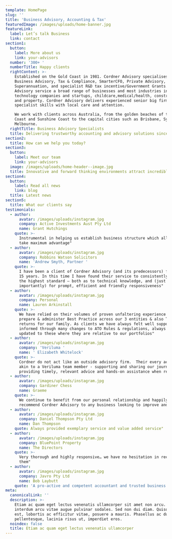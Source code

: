 ```yaml
---
template: HomePage
slug: ''
title: 'Business Advisory, Accounting & Tax'
featuredImage: /images/uploads/home-banner.jpg
featureLink:
  label: Let’s talk Business
  link: contact
section1:
  button:
    label: More about us
    link: your-advisors
  number: '300+ '
  numberTitle: Happy clients
  rightContent: >-
    Established on the Gold Coast in 1981. Cordner Advisory specialises in
    Business Advisory, Tax & Compliance, SmarterCFO, Private Advisory,
    Superannuation, and specialist R&D tax incentive/Government Grants. Cordner
    Advisory service a broad range of businesses and most industries including
    technology companies and startups, childcare,medical/health, construction
    and property. Cordner Advisory delivers experienced senior big firm
    specialist skills with local care and attention.

    We work with clients across Australia, from the golden beaches of the Gold
    Coast and Sunshine Coast to the capital cities such as Brisbane, Sydney and
    Melbourne.
  rightTitle: Business Advisory Specialists
  title: Delivering trustworthy accounting and advisory solutions since 1981
section2:
  title: How can we help you today?
section3:
  button:
    label: Meet our team
    link: your-advisors
  image: /images/uploads/home-header--image.jpg
  title: Innovative and forward thinking environments attract incredible people
section4:
  button:
    label: Read all news
    link: blog
  title: Latest news
section5:
  title: What our clients say
testimonials:
  - author:
      avatar: /images/uploads/instagram.jpg
      company: Active Investments Aust Pty Ltd
      name: Grant Hutchings
    quote: >-
      Instrumental in helping us establish business structure which allow us to
      take maximum advantage"
  - author:
      avatar: /images/uploads/instagram.jpg
      company: Robbins Watson Solicitors
      name: 'Andrew Smyth, Partner '
    quote: >-
      I have been a client of Cordner Advisory (and its predecessors) for over
      15 years. In this time I have found their service to consistently be of
      the highest standard – both as to technical knowledge, and (just as
      importantly) for prompt, efficient and friendly responsiveness"  
  - author:
      avatar: /images/uploads/instagram.jpg
      company: Personal
      name: Lauren Arkinstall
    quote: >-
      We have relied on their volumes of proven unfaltering experience to
      prepare & administer Best Practice across our 3 entities & also Tax
      returns for our family. As clients we have always felt well supported &
      informed through many changes to ATO Rules & regulations, always being
      updated to these where they are relative to our portfolios"
  - author:
      avatar: /images/uploads/instagram.jpg
      company: 'Veriluma '
      name: ' Elizabeth Whitelock'
    quote: >-
      Cordner do not act like an outside advisory firm.  Their every action is
      akin to a Veriluma team member - supporting and sharing our journey and
      providing timely, relevant advice and hands-on assistance when required" 
  - author:
      avatar: /images/uploads/instagram.jpg
      company: Gardiner Chess
      name: Graeme
    quote: >-
      We continue to benefit from our personal relationship and happily
      recommend Cordner Advisory to any business looking to improve and grow"  
  - author:
      avatar: /images/uploads/instagram.jpg
      company: Daniel Thompson Pty Ltd
      name: Dan Thompson
    quote: Always provided exemplary service and value added service"
  - author:
      avatar: /images/uploads/instagram.jpg
      company: BluePoint Property
      name: The Directors
    quote: >-
      Very thorough and highly responsive… we have no hesitation in recommending
      them"   
  - author:
      avatar: /images/uploads/instagram.jpg
      company: Javro Pty Ltd
      name: Bob Laybutt
    quote: 'A pro-active and competent accountant and trusted business adviser"  '
meta:
  canonicalLink: ''
  description: >-
    Etiam ac quam eget lectus venenatis ullamcorper sit amet non arcu. Nullam
    interdum arcu vitae augue pulvinar sodales. Sed non dui diam. Quisque lectus
    est, lobortis ac efficitur vitae, posuere a mauris. Phasellus ac dui
    pellentesque, lacinia risus ut, imperdiet eros.
  noindex: false
  title: Etiam ac quam eget lectus venenatis ullamcorper
---
```


